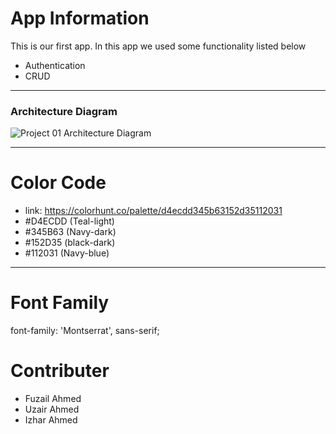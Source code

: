 # App Information
This is our first app.
In this app we used some functionality listed below

- Authentication
- CRUD

---- 
### Architecture Diagram
![Project 01 Architecture Diagram](docs/architecture/architecture.png?raw=true "Project 01 Architecture Diagram")
***

# Color Code

- link: https://colorhunt.co/palette/d4ecdd345b63152d35112031
- #D4ECDD (Teal-light)
- #345B63 (Navy-dark)
- #152D35 (black-dark)
- #112031 (Navy-blue)
----

# Font Family

font-family: 'Montserrat', sans-serif;

# Contributer

- Fuzail Ahmed
- Uzair Ahmed
- Izhar Ahmed